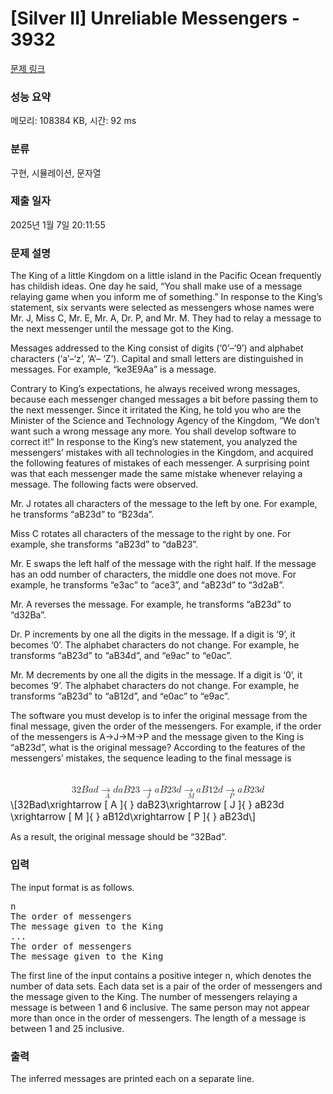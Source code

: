 # [Silver II] Unreliable Messengers - 3932 

[문제 링크](https://www.acmicpc.net/problem/3932) 

### 성능 요약

메모리: 108384 KB, 시간: 92 ms

### 분류

구현, 시뮬레이션, 문자열

### 제출 일자

2025년 1월 7일 20:11:55

### 문제 설명

<p>The King of a little Kingdom on a little island in the Pacific Ocean frequently has childish ideas. One day he said, “You shall make use of a message relaying game when you inform me of something.” In response to the King’s statement, six servants were selected as messengers whose names were Mr. J, Miss C, Mr. E, Mr. A, Dr. P, and Mr. M. They had to relay a message to the next messenger until the message got to the King.</p>

<p>Messages addressed to the King consist of digits (‘0’–‘9’) and alphabet characters (‘a’–‘z’, ‘A’– ‘Z’). Capital and small letters are distinguished in messages. For example, “ke3E9Aa” is a message.</p>

<p>Contrary to King’s expectations, he always received wrong messages, because each messenger changed messages a bit before passing them to the next messenger. Since it irritated the King, he told you who are the Minister of the Science and Technology Agency of the Kingdom, “We don’t want such a wrong message any more. You shall develop software to correct it!” In response to the King’s new statement, you analyzed the messengers’ mistakes with all technologies in the Kingdom, and acquired the following features of mistakes of each messenger. A surprising point was that each messenger made the same mistake whenever relaying a message. The following facts were observed.</p>

<p>Mr. J rotates all characters of the message to the left by one. For example, he transforms “aB23d” to “B23da”.</p>

<p>Miss C rotates all characters of the message to the right by one. For example, she transforms “aB23d” to “daB23”.</p>

<p>Mr. E swaps the left half of the message with the right half. If the message has an odd number of characters, the middle one does not move. For example, he transforms “e3ac” to “ace3”, and “aB23d” to “3d2aB”.</p>

<p>Mr. A reverses the message. For example, he transforms “aB23d” to “d32Ba”.</p>

<p>Dr. P increments by one all the digits in the message. If a digit is ‘9’, it becomes ‘0’. The alphabet characters do not change. For example, he transforms “aB23d” to “aB34d”, and “e9ac” to “e0ac”.</p>

<p>Mr. M decrements by one all the digits in the message. If a digit is ‘0’, it becomes ‘9’. The alphabet characters do not change. For example, he transforms “aB23d” to “aB12d”, and “e0ac” to “e9ac”.</p>

<p>The software you must develop is to infer the original message from the final message, given the order of the messengers. For example, if the order of the messengers is A→J→M→P and the message given to the King is “aB23d”, what is the original message? According to the features of the messengers’ mistakes, the sequence leading to the final message is</p>

<p><mjx-container class="MathJax" jax="CHTML" display="true" style="font-size: 109%; position: relative;"> <mjx-math display="true" class="MJX-TEX" aria-hidden="true" style="margin-left: 0px; margin-right: 0px;"><mjx-mn class="mjx-n"><mjx-c class="mjx-c33"></mjx-c><mjx-c class="mjx-c32"></mjx-c></mjx-mn><mjx-mi class="mjx-i"><mjx-c class="mjx-c1D435 TEX-I"></mjx-c></mjx-mi><mjx-mi class="mjx-i"><mjx-c class="mjx-c1D44E TEX-I"></mjx-c></mjx-mi><mjx-mi class="mjx-i"><mjx-c class="mjx-c1D451 TEX-I"></mjx-c></mjx-mi><mjx-munderover space="4"><mjx-over style="padding-bottom: 0.111em; padding-left: 0.265em;"><mjx-mpadded size="s"><mjx-block style="width: 0.833em; position: relative;"><mjx-rbox style="left: 0.278em; top: 0.2em; max-width: 0.833em;"><mjx-mspace style="height: 0.25em; vertical-align: -0.25em;"></mjx-mspace></mjx-rbox></mjx-block></mjx-mpadded></mjx-over><mjx-box><mjx-munder><mjx-row><mjx-base><mjx-mstyle><mjx-mo class="mjx-n"><mjx-stretchy-h class="mjx-c2192" style="width: 1.119em;"><mjx-ext><mjx-c></mjx-c></mjx-ext><mjx-end><mjx-c></mjx-c></mjx-end></mjx-stretchy-h></mjx-mo></mjx-mstyle></mjx-base></mjx-row><mjx-row><mjx-under style="padding-top: 0.167em;"><mjx-mpadded size="s"><mjx-block style="width: 1.583em; position: relative;"><mjx-rbox style="left: 0.278em; top: -0.15em; max-width: 1.583em;"><mjx-mi class="mjx-i"><mjx-c class="mjx-c1D434 TEX-I"></mjx-c></mjx-mi><mjx-mspace style="height: 0.75em;"></mjx-mspace></mjx-rbox></mjx-block></mjx-mpadded></mjx-under></mjx-row></mjx-munder></mjx-box></mjx-munderover><mjx-mi class="mjx-i" space="4"><mjx-c class="mjx-c1D451 TEX-I"></mjx-c></mjx-mi><mjx-mi class="mjx-i"><mjx-c class="mjx-c1D44E TEX-I"></mjx-c></mjx-mi><mjx-mi class="mjx-i"><mjx-c class="mjx-c1D435 TEX-I"></mjx-c></mjx-mi><mjx-mn class="mjx-n"><mjx-c class="mjx-c32"></mjx-c><mjx-c class="mjx-c33"></mjx-c></mjx-mn><mjx-munderover space="4"><mjx-over style="padding-bottom: 0.111em; padding-left: 0.224em;"><mjx-mpadded size="s"><mjx-block style="width: 0.833em; position: relative;"><mjx-rbox style="left: 0.278em; top: 0.2em; max-width: 0.833em;"><mjx-mspace style="height: 0.25em; vertical-align: -0.25em;"></mjx-mspace></mjx-rbox></mjx-block></mjx-mpadded></mjx-over><mjx-box><mjx-munder><mjx-row><mjx-base style="padding-left: 0.018em;"><mjx-mstyle><mjx-mo class="mjx-n"><mjx-c class="mjx-c2192"></mjx-c></mjx-mo></mjx-mstyle></mjx-base></mjx-row><mjx-row><mjx-under style="padding-top: 0.167em;"><mjx-mpadded size="s"><mjx-block style="width: 1.466em; margin: 0px 0px -0.022em; position: relative;"><mjx-rbox style="left: 0.278em; top: -0.15em; max-width: 1.466em;"><mjx-mi class="mjx-i"><mjx-c class="mjx-c1D43D TEX-I"></mjx-c></mjx-mi><mjx-mspace style="height: 0.75em;"></mjx-mspace></mjx-rbox></mjx-block></mjx-mpadded></mjx-under></mjx-row></mjx-munder></mjx-box></mjx-munderover><mjx-mi class="mjx-i" space="4"><mjx-c class="mjx-c1D44E TEX-I"></mjx-c></mjx-mi><mjx-mi class="mjx-i"><mjx-c class="mjx-c1D435 TEX-I"></mjx-c></mjx-mi><mjx-mn class="mjx-n"><mjx-c class="mjx-c32"></mjx-c><mjx-c class="mjx-c33"></mjx-c></mjx-mn><mjx-mi class="mjx-i"><mjx-c class="mjx-c1D451 TEX-I"></mjx-c></mjx-mi><mjx-munderover space="4"><mjx-over style="padding-bottom: 0.111em; padding-left: 0.372em;"><mjx-mpadded size="s"><mjx-block style="width: 0.833em; position: relative;"><mjx-rbox style="left: 0.278em; top: 0.2em; max-width: 0.833em;"><mjx-mspace style="height: 0.25em; vertical-align: -0.25em;"></mjx-mspace></mjx-rbox></mjx-block></mjx-mpadded></mjx-over><mjx-box><mjx-munder><mjx-row><mjx-base><mjx-mstyle><mjx-mo class="mjx-n"><mjx-stretchy-h class="mjx-c2192" style="width: 1.332em;"><mjx-ext><mjx-c></mjx-c></mjx-ext><mjx-end><mjx-c></mjx-c></mjx-end></mjx-stretchy-h></mjx-mo></mjx-mstyle></mjx-base></mjx-row><mjx-row><mjx-under style="padding-top: 0.167em;"><mjx-mpadded size="s"><mjx-block style="width: 1.884em; position: relative;"><mjx-rbox style="left: 0.278em; top: -0.15em; max-width: 1.884em;"><mjx-mi class="mjx-i"><mjx-c class="mjx-c1D440 TEX-I"></mjx-c></mjx-mi><mjx-mspace style="height: 0.75em;"></mjx-mspace></mjx-rbox></mjx-block></mjx-mpadded></mjx-under></mjx-row></mjx-munder></mjx-box></mjx-munderover><mjx-mi class="mjx-i" space="4"><mjx-c class="mjx-c1D44E TEX-I"></mjx-c></mjx-mi><mjx-mi class="mjx-i"><mjx-c class="mjx-c1D435 TEX-I"></mjx-c></mjx-mi><mjx-mn class="mjx-n"><mjx-c class="mjx-c31"></mjx-c><mjx-c class="mjx-c32"></mjx-c></mjx-mn><mjx-mi class="mjx-i"><mjx-c class="mjx-c1D451 TEX-I"></mjx-c></mjx-mi><mjx-munderover space="4"><mjx-over style="padding-bottom: 0.111em; padding-left: 0.266em;"><mjx-mpadded size="s"><mjx-block style="width: 0.833em; position: relative;"><mjx-rbox style="left: 0.278em; top: 0.2em; max-width: 0.833em;"><mjx-mspace style="height: 0.25em; vertical-align: -0.25em;"></mjx-mspace></mjx-rbox></mjx-block></mjx-mpadded></mjx-over><mjx-box><mjx-munder><mjx-row><mjx-base><mjx-mstyle><mjx-mo class="mjx-n"><mjx-stretchy-h class="mjx-c2192" style="width: 1.12em;"><mjx-ext><mjx-c></mjx-c></mjx-ext><mjx-end><mjx-c></mjx-c></mjx-end></mjx-stretchy-h></mjx-mo></mjx-mstyle></mjx-base></mjx-row><mjx-row><mjx-under style="padding-top: 0.167em;"><mjx-mpadded size="s"><mjx-block style="width: 1.584em; position: relative;"><mjx-rbox style="left: 0.278em; top: -0.15em; max-width: 1.584em;"><mjx-mi class="mjx-i"><mjx-c class="mjx-c1D443 TEX-I"></mjx-c></mjx-mi><mjx-mspace style="height: 0.75em;"></mjx-mspace></mjx-rbox></mjx-block></mjx-mpadded></mjx-under></mjx-row></mjx-munder></mjx-box></mjx-munderover><mjx-mi class="mjx-i" space="4"><mjx-c class="mjx-c1D44E TEX-I"></mjx-c></mjx-mi><mjx-mi class="mjx-i"><mjx-c class="mjx-c1D435 TEX-I"></mjx-c></mjx-mi><mjx-mn class="mjx-n"><mjx-c class="mjx-c32"></mjx-c><mjx-c class="mjx-c33"></mjx-c></mjx-mn><mjx-mi class="mjx-i"><mjx-c class="mjx-c1D451 TEX-I"></mjx-c></mjx-mi></mjx-math><mjx-assistive-mml unselectable="on" display="block"><math xmlns="http://www.w3.org/1998/Math/MathML" display="block"><mn>32</mn><mi>B</mi><mi>a</mi><mi>d</mi><munderover><mstyle scriptlevel="0"><mo data-mjx-texclass="REL">→</mo></mstyle><mpadded width="+0.833em" lspace="0.278em" voffset=".15em" depth="-.15em"><mi>A</mi><mspace height=".75em"></mspace></mpadded><mpadded width="+0.833em" lspace="0.278em" voffset="-.2em" height="-.2em"><mspace depth=".25em"></mspace></mpadded></munderover><mi>d</mi><mi>a</mi><mi>B</mi><mn>23</mn><munderover><mstyle scriptlevel="0"><mo data-mjx-texclass="REL">→</mo></mstyle><mpadded width="+0.833em" lspace="0.278em" voffset=".15em" depth="-.15em"><mi>J</mi><mspace height=".75em"></mspace></mpadded><mpadded width="+0.833em" lspace="0.278em" voffset="-.2em" height="-.2em"><mspace depth=".25em"></mspace></mpadded></munderover><mi>a</mi><mi>B</mi><mn>23</mn><mi>d</mi><munderover><mstyle scriptlevel="0"><mo data-mjx-texclass="REL">→</mo></mstyle><mpadded width="+0.833em" lspace="0.278em" voffset=".15em" depth="-.15em"><mi>M</mi><mspace height=".75em"></mspace></mpadded><mpadded width="+0.833em" lspace="0.278em" voffset="-.2em" height="-.2em"><mspace depth=".25em"></mspace></mpadded></munderover><mi>a</mi><mi>B</mi><mn>12</mn><mi>d</mi><munderover><mstyle scriptlevel="0"><mo data-mjx-texclass="REL">→</mo></mstyle><mpadded width="+0.833em" lspace="0.278em" voffset=".15em" depth="-.15em"><mi>P</mi><mspace height=".75em"></mspace></mpadded><mpadded width="+0.833em" lspace="0.278em" voffset="-.2em" height="-.2em"><mspace depth=".25em"></mspace></mpadded></munderover><mi>a</mi><mi>B</mi><mn>23</mn><mi>d</mi></math></mjx-assistive-mml><span aria-hidden="true" class="no-mathjax mjx-copytext">\[32Bad\xrightarrow [ A ]{  } daB23\xrightarrow [ J ]{  } aB23d \xrightarrow [ M ]{  } aB12d\xrightarrow [ P ]{  } aB23d\]</span> </mjx-container></p>

<p>As a result, the original message should be “32Bad”.</p>

### 입력 

 <p>The input format is as follows.</p>

<pre>n
The order of messengers
The message given to the King
...
The order of messengers
The message given to the King
</pre>

<p>The first line of the input contains a positive integer n, which denotes the number of data sets. Each data set is a pair of the order of messengers and the message given to the King. The number of messengers relaying a message is between 1 and 6 inclusive. The same person may not appear more than once in the order of messengers. The length of a message is between 1 and 25 inclusive.</p>

### 출력 

 <p>The inferred messages are printed each on a separate line.</p>

